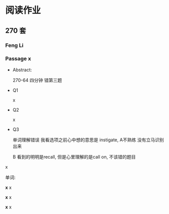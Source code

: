 # 阅读作业

## 270 套

### Feng Li

### Passage x

- Abstract:

  270-64 四分钟 错第三题

- Q1

  x

- Q2

  x

- Q3

  单词理解错误   我看选项之前心中想的意思是 instigate,  A不熟练  没有立马识别出来 
  
  B 看到的明明是recall, 但是心里理解的是call on, 不该错的题目

x

单词:

**x** x

**x** x

**x** x